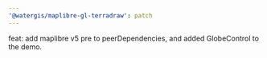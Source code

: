 ```yaml
---
'@watergis/maplibre-gl-terradraw': patch
---
```


feat: add maplibre v5 pre to peerDependencies, and added GlobeControl to the demo.
